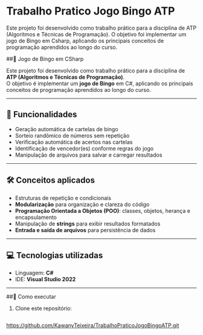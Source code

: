 # Trabalho Pratico Jogo Bingo ATP
Este projeto foi desenvolvido como trabalho prático para a disciplina de ATP (Algoritmos e Técnicas de Programação). O objetivo foi implementar um jogo de Bingo em Csharp, aplicando os principais conceitos de programação aprendidos ao longo do curso.


##🎲 Jogo de Bingo em CSharp

Este projeto foi desenvolvido como trabalho prático para a disciplina de **ATP (Algoritmos e Técnicas de Programação)**.  
O objetivo é implementar um **jogo de Bingo** em C#, aplicando os principais conceitos de programação aprendidos ao longo do curso.

---

## 📌 Funcionalidades
- Geração automática de cartelas de bingo  
- Sorteio randômico de números sem repetição  
- Verificação automática de acertos nas cartelas  
- Identificação de vencedor(es) conforme regras do jogo  
- Manipulação de arquivos para salvar e carregar resultados  

---

## 🛠️ Conceitos aplicados
- Estruturas de repetição e condicionais  
- **Modularização** para organização e clareza do código  
- **Programação Orientada a Objetos (POO)**: classes, objetos, herança e encapsulamento  
- Manipulação de **strings** para exibir resultados formatados  
- **Entrada e saída de arquivos** para persistência de dados  

---

## 💻 Tecnologias utilizadas
- Linguagem: **C#**  
- IDE: **Visual Studio 2022**  

---

##🚀 Como executar
1. Clone este repositório:  
   ```bash

https://github.com/KawanyTeixeira/TrabalhoPraticoJogoBingoATP.git 
